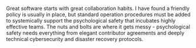 
Great software starts with great collaboration habits. I have found a friendly policy is usually in place, but standard operation procedures must be added to systemically support the psychological safety that incubates highly effective teams. The nuts and bolts are where it gets messy - psychological safety needs everything from elegant contributor agreements and deeply technical cybersecurity and disaster recovery protocols. 